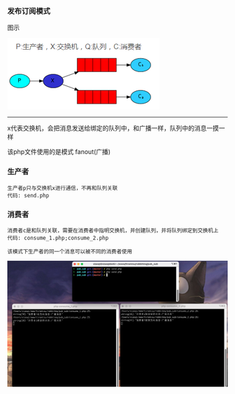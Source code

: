 ### 发布订阅模式

图示

![发布订阅模式](../resource/img/rabbitmq-publish.png)

---

x代表交换机，会把消息发送给绑定的队列中，和广播一样，队列中的消息一摸一样  

该php文件使用的是模式  fanout(广播)

### 生产者

```angular2html
生产者p只与交换机x进行通信，不再和队列关联
代码: send.php
```

### 消费者
```angular2html
消费者c是和队列关联，需要在消费者中指明交换机，并创建队列，并将队列绑定到交换机上
代码: consume_1.php;consume_2.php
```

```angular2html
该模式下生产者的同一个消息可以被不同的消费者使用
```

![生产者消费者](../resource/img/rabbitmq-test-pubsub.png)